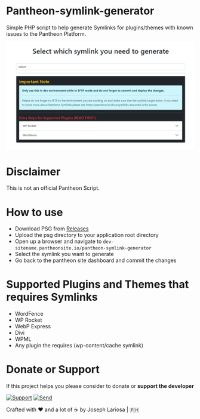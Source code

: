 # Pantheon-symlink-generator
Simple PHP script to help generate Symlinks for plugins/themes with known issues to the Pantheon Platform.

![Preview](https://github.com/jahzlariosa/pantheon-symlink-generator/blob/main/screenshot.png?raw=true)

# Disclaimer
This is not an official Pantheon Script.

# How to use
* Download PSG from [Releases](https://github.com/jahzlariosa/pantheon-symlink-generator/releases)
* Upload the psg directory to your application root directory
* Open up a browser and navigate to `dev-sitename.pantheonsite.io/pantheon-symlink-generator`
* Select the symlink you want to generate
* Go back to the pantheon site dashboard and commit the changes

# Supported Plugins and Themes that requires Symlinks
* WordFence
* WP Rocket
* WebP Express
* Divi
* WPML
* Any plugin the requires (wp-content/cache symlink)

# Donate or Support
If this project helps you please consider to donate or **support the developer**

[![Support](https://img.shields.io/badge/Support-Buy%20Me%20A%20Coffee-green.svg?style=for-the-badge)](https://buymeacoff.ee/jahz) [![Send](https://img.shields.io/badge/send-btc-yellow.svg?style=for-the-badge)](https://jahz.bitcoinwallet.com/)

Crafted with :heart: and a lot of :coffee: by Joseph Lariosa | :philippines:

